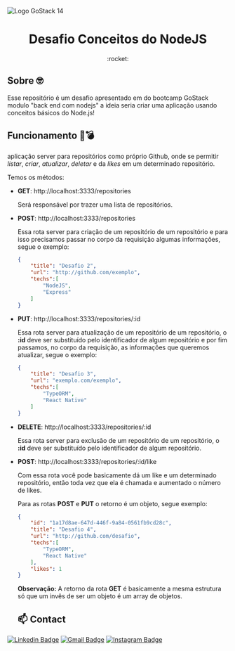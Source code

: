 ![Logo GoStack 14](https://i.imgur.com/UuhPCqe.png)

<h1 align="center">
 Desafio Conceitos do NodeJS
</h1>

<div align="center">
:rocket:
</div>

## Sobre 🤓

Esse repositório é um desafio apresentado em  do bootcamp GoStack modulo "back end com nodejs"  a ideia seria criar uma aplicação usando conceitos básicos do Node.js!

## Funcionamento 🚀💣

 aplicação server para repositórios como próprio Github, onde se permitir  *listar*, *criar*, *atualizar*, *deletar* e da *likes* em um determinado repositório.

Temos os métodos:

- **GET**: http://localhost:3333/repositories

    Será responsável por trazer uma lista de repositórios.

- **POST**: http://localhost:3333/repositories

    Essa rota server para criação de um repositório de um repositório e para isso precisamos passar no corpo da requisição algumas informações, segue o exemplo:

    ```json
    {
    	"title": "Desafio 2",
    	"url": "http://github.com/exemplo",
    	"techs":[
    		"NodeJS",
    		"Express"
    	]
    }
    ```

- **PUT**: http://localhost:3333/repositories/:id

    Essa rota server para atualização de um repositório de um repositório, o **:id** deve ser substituído pelo identificador de algum repositório e por fim passamos, no corpo da requisição, as informações que queremos atualizar, segue o exemplo:

    ```json
    {
    	"title": "Desafio 3",
    	"url": "exemplo.com/exemplo",
    	"techs":[
    		"TypeORM",
    		"React Native"
    	]
    }
    ```

- **DELETE**: http://localhost:3333/repositories/:id

    Essa rota server para exclusão de um repositório de um repositório, o **:id** deve ser substituído pelo identificador de algum repositório.

- **POST**: http://localhost:3333/repositories/:id/like

    Com essa rota você pode basicamente dá um like e um determinado repositório, então toda vez que ela é chamada e aumentado o número de likes.

    Para as rotas **POST** e **PUT** o retorno é um objeto, segue exemplo:

    ```json
    {
    	"id": "1a17d8ae-647d-446f-9a84-0561fb9cd28c",
    	"title": "Desafio 4",
    	"url": "http://github.com/desafio",
    	"techs":[
    		"TypeORM",
    		"React Native"
    	],
    	"likes": 1
    }
    ```

    **Observação:** A retorno da rota **GET** é basicamente a mesma estrutura só que um invês de ser um objeto é um array de objetos. 
    ## 📫 Contact
[![Linkedin Badge](https://img.shields.io/badge/-LinkedIn-blue?style=flat-square&logo=Linkedin&logoColor=white&link=https://www.linkedin.com/in/omariosouto)](https://www.linkedin.com/in/airtonsena/)
[![Gmail Badge](https://img.shields.io/badge/-Gmail-7159c1?style=flat-square&logo=Gmail&logoColor=white&color=red&link=mailto:thiagofreitas201717@gmail.com)](mailto:airtonsena41@gmail.com)
[![Instagram Badge](https://img.shields.io/badge/-Instagram-7159c1?style=flat-square&color=maroon&logo=instagram&logoColor=white&link=https://www.instagram.com/_tfreitas__/)](https://www.instagram.com/airtonsena10/)

    
 
